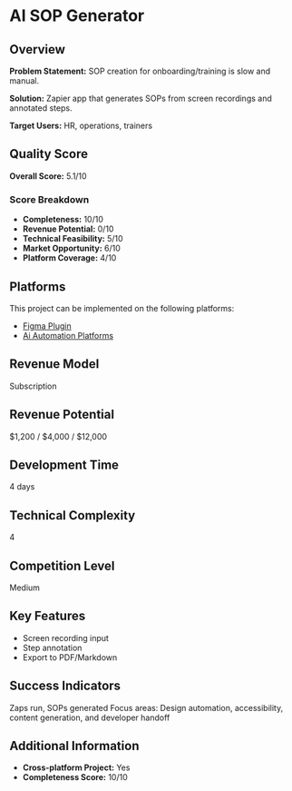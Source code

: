 # AI SOP Generator

## Overview
**Problem Statement:** SOP creation for onboarding/training is slow and manual.

**Solution:** Zapier app that generates SOPs from screen recordings and annotated steps.

**Target Users:** HR, operations, trainers

## Quality Score
**Overall Score:** 5.1/10

### Score Breakdown
- **Completeness:** 10/10
- **Revenue Potential:** 0/10
- **Technical Feasibility:** 5/10
- **Market Opportunity:** 6/10
- **Platform Coverage:** 4/10

## Platforms
This project can be implemented on the following platforms:
- [Figma Plugin](./platforms/figma-plugin/)
- [Ai Automation Platforms](./platforms/ai-automation-platforms/)

## Revenue Model
Subscription

## Revenue Potential
$1,200 / $4,000 / $12,000

## Development Time
4 days

## Technical Complexity
4

## Competition Level
Medium

## Key Features
- Screen recording input
- Step annotation
- Export to PDF/Markdown

## Success Indicators
Zaps run, SOPs generated Focus areas: Design automation, accessibility, content generation, and developer handoff

## Additional Information
- **Cross-platform Project:** Yes
- **Completeness Score:** 10/10
